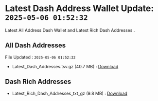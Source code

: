 # Latest Dash Address Wallet Update: `2025-05-06 01:52:32`

Latest All Address Dash Wallet and Latest Rich Dash Addresses .

## All Dash Addresses

File Updated : `2025-05-06 01:52:32`

- Latest_Dash_Addresses.tsv.gz (40.7 MB) : [Download](https://github.com/Pymmdrza/Rich-Address-Wallet/releases/tag/Dash)

## Dash Rich Addresses

- Latest_Rich_Dash_Addresses_txt_gz (9.8 MB) : [Download](https://github.com/Pymmdrza/Rich-Address-Wallet/releases/tag/Dash)
